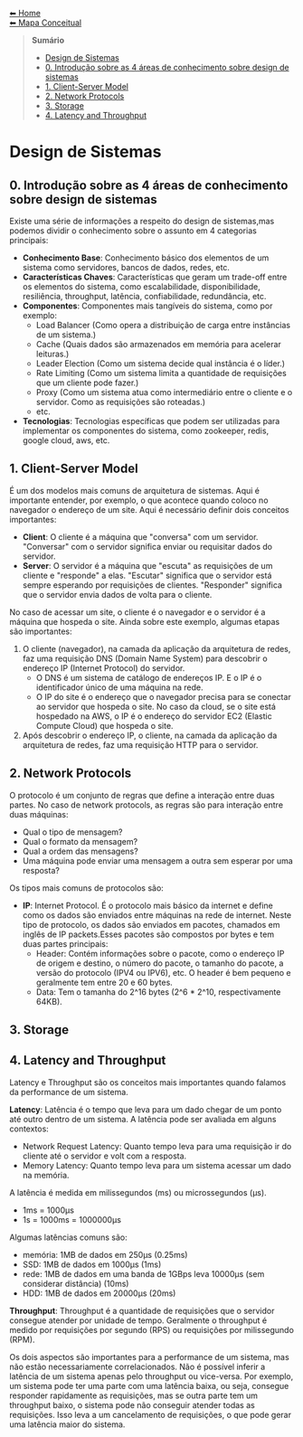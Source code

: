 [⬅ Home](../README.md) <br>
[⬅ Mapa Conceitual](../README.md#Mapa%20Conceitual)

> **Sumário**
>
> - [Design de Sistemas](#design-de-sistemas)
> - [0. Introdução sobre as 4 áreas de conhecimento sobre design de sistemas](#0-introdução-sobre-as-4-áreas-de-conhecimento-sobre-design-de-sistemas)
> - [1. Client-Server Model](#1-client-server-model)
> - [2. Network Protocols](#2-network-protocols)
> - [3. Storage](#3-storage)
> - [4. Latency and Throughput](#4-latency-and-throughput)

# Design de Sistemas

## 0. Introdução sobre as 4 áreas de conhecimento sobre design de sistemas

Existe uma série de informações a respeito do design de sistemas,mas podemos dividir o conhecimento sobre o assunto em 4 categorias principais:

- **Conhecimento Base**: Conhecimento básico dos elementos de um sistema como servidores, bancos de dados, redes, etc.
- **Características Chaves**: Características que geram um trade-off entre os elementos do sistema, como escalabilidade, disponibilidade, resiliência, throughput, latência, confiabilidade, redundância, etc.
- **Componentes**: Componentes mais tangíveis do sistema, como por exemplo:
  - Load Balancer (Como opera a distribuição de carga entre instâncias de um sistema.)
  - Cache (Quais dados são armazenados em memória para acelerar leituras.)
  - Leader Election (Como um sistema decide qual instância é o líder.)
  - Rate Limiting (Como um sistema limita a quantidade de requisições que um cliente pode fazer.)
  - Proxy (Como um sistema atua como intermediário entre o cliente e o servidor. Como as requisições são roteadas.)
  - etc.
- **Tecnologias**: Tecnologias específicas que podem ser utilizadas para implementar os componentes do sistema, como zookeeper, redis, google cloud, aws, etc.

## 1. Client-Server Model

É um dos modelos mais comuns de arquitetura de sistemas. Aqui é importante entender, por exemplo, o que acontece quando coloco no navegador o endereço de um site. Aqui é necessário definir dois conceitos importantes:

- **Client**: O cliente é a máquina que "conversa" com um servidor. "Conversar" com o servidor significa enviar ou requisitar dados do servidor.
- **Server**: O servidor é a máquina que "escuta" as requisições de um cliente e "responde" a elas. "Escutar" significa que o servidor está sempre esperando por requisições de clientes. "Responder" significa que o servidor envia dados de volta para o cliente.

No caso de acessar um site, o cliente é o navegador e o servidor é a máquina que hospeda o site. Ainda sobre este exemplo, algumas etapas são importantes:

1. O cliente (navegador), na camada da aplicação da arquitetura de redes, faz uma requisição DNS (Domain Name System) para descobrir o endereço IP (Internet Protocol) do servidor.
   - O DNS é um sistema de catálogo de endereços IP. E o IP é o identificador único de uma máquina na rede.
   - O IP do site é o endereço que o navegador precisa para se conectar ao servidor que hospeda o site. No caso da cloud, se o site está hospedado na AWS, o IP é o endereço do servidor EC2 (Elastic Compute Cloud) que hospeda o site.
2. Após descobrir o endereço IP, o cliente, na camada da aplicação da arquitetura de redes, faz uma requisição HTTP para o servidor.

## 2. Network Protocols
O protocolo é um conjunto de regras que define a interação entre duas partes. No caso de network protocols, as regras são para interação entre duas máquinas:
- Qual o tipo de mensagem?
- Qual o formato da mensagem?
- Qual a ordem das mensagens?
- Uma máquina pode enviar uma mensagem a outra sem esperar por uma resposta?

Os tipos mais comuns de protocolos são:
- **IP**: Internet Protocol. É o protocolo mais básico da internet e define como os dados são enviados entre máquinas na rede de internet. Neste tipo de protocolo, os dados são enviados em pacotes, chamados em inglês de IP packets.Esses pacotes são compostos por bytes e tem duas partes principais:
  - Header: Contém informações sobre o pacote, como o endereço IP de origem e destino, o número do pacote, o tamanho do pacote, a versão do protocolo (IPV4 ou IPV6), etc. O header é bem pequeno e geralmente tem entre 20 e 60 bytes.
  - Data: Tem o tamanha do 2^16 bytes (2^6 * 2^10, respectivamente 64KB).


## 3. Storage

## 4. Latency and Throughput
Latency e Throughput são os conceitos mais importantes quando falamos da performance de um sistema.

**Latency**: Latência é o tempo que leva para um dado chegar de um ponto até outro dentro de um sistema. A latência pode ser avaliada em alguns contextos:
- Network Request Latency: Quanto tempo leva para uma requisição ir do cliente até o servidor e volt
com a resposta.
- Memory Latency: Quanto tempo leva para um sistema acessar um dado na memória.

A latência é medida em milissegundos (ms) ou microssegundos (µs).
- 1ms = 1000µs
- 1s = 1000ms = 1000000µs

Algumas latências comuns são:
- memória: 1MB de dados em 250µs (0.25ms)
- SSD: 1MB de dados em 1000µs (1ms)
- rede: 1MB de dados em uma banda de 1GBps leva 10000µs (sem considerar distância) (10ms)
- HDD: 1MB de dados em 20000µs (20ms)

**Throughput**: Throughput é a quantidade de requisições que o servidor consegue atender por unidade de tempo. Geralmente o throughput é medido por requisições por segundo (RPS) ou requisições por milissegundo (RPM).

Os dois aspectos são importantes para a performance de um sistema, mas não estão necessariamente correlacionados. Não é possível inferir a latência de um sistema apenas pelo throughput ou vice-versa. Por exemplo, um sistema pode ter uma parte com uma latência baixa, ou seja, consegue responder rapidamente as requisições, mas se outra parte tem um throughput baixo, o sistema pode não conseguir atender todas as requisições. Isso leva a um cancelamento de requisições, o que pode gerar uma latência maior do sistema.

